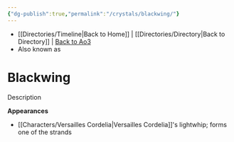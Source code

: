 ```yaml
---
{"dg-publish":true,"permalink":"/crystals/blackwing/"}
---
```


- [[Directories/Timeline\|Back to Home]] | [[Directories/Directory\|Back to Directory]] | [Back to Ao3](https://archiveofourown.org/works/19334440/chapters/45992584)
- Also known as 

# Blackwing
Description

**Appearances**
- [[Characters/Versailles Cordelia\|Versailles Cordelia]]'s lightwhip; forms one of the strands